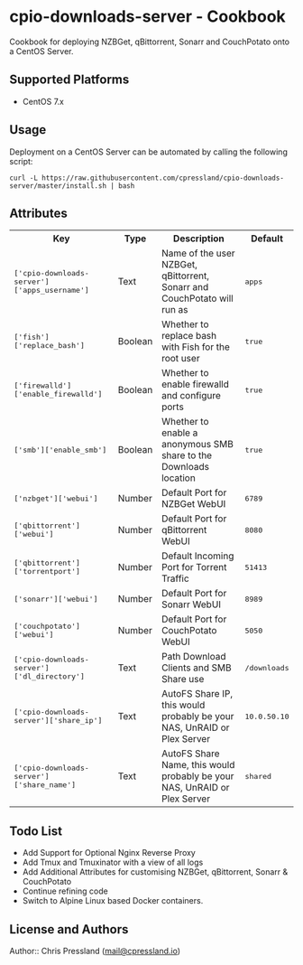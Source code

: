 # cpio-downloads-server - Cookbook

Cookbook for deploying NZBGet, qBittorrent, Sonarr and CouchPotato onto a CentOS Server.

## Supported Platforms

* CentOS 7.x

## Usage

Deployment on a CentOS Server can be automated by calling the following script:

```
curl -L https://raw.githubusercontent.com/cpressland/cpio-downloads-server/master/install.sh | bash
```

## Attributes

<table>
  <tr>
    <th>Key</th>
    <th>Type</th>
    <th>Description</th>
    <th>Default</th>
  </tr>
  <tr>
    <td><tt>['cpio-downloads-server']['apps_username']</tt></td>
    <td>Text</td>
    <td>Name of the user NZBGet, qBittorrent, Sonarr and CouchPotato will run as</td>
    <td><tt>apps</tt></td>
  </tr>
  <tr>
    <td><tt>['fish']['replace_bash']</tt></td>
    <td>Boolean</td>
    <td>Whether to replace bash with Fish for the root user</td>
    <td><tt>true</tt></td>
  </tr>
  <tr>
    <td><tt>['firewalld']['enable_firewalld']</tt></td>
    <td>Boolean</td>
    <td>Whether to enable firewalld and configure ports</td>
    <td><tt>true</tt></td>
  </tr>
  <tr>
    <td><tt>['smb']['enable_smb']</tt></td>
    <td>Boolean</td>
    <td>Whether to enable a anonymous SMB share to the Downloads location</td>
    <td><tt>true</tt></td>
  </tr>
  <tr>
    <td><tt>['nzbget']['webui']</tt></td>
    <td>Number</td>
    <td>Default Port for NZBGet WebUI</td>
    <td><tt>6789</tt></td>
  </tr>
  <tr>
    <td><tt>['qbittorrent']['webui']</tt></td>
    <td>Number</td>
    <td>Default Port for qBittorrent WebUI</td>
    <td><tt>8080</tt></td>
  </tr>
  <tr>
    <td><tt>['qbittorrent']['torrentport']</tt></td>
    <td>Number</td>
    <td>Default Incoming Port for Torrent Traffic</td>
    <td><tt>51413</tt></td>
  </tr>
  <tr>
    <td><tt>['sonarr']['webui']</tt></td>
    <td>Number</td>
    <td>Default Port for Sonarr WebUI</td>
    <td><tt>8989</tt></td>
  </tr>
  <tr>
    <td><tt>['couchpotato']['webui']</tt></td>
    <td>Number</td>
    <td>Default Port for CouchPotato WebUI</td>
    <td><tt>5050</tt></td>
  </tr>
  <tr>
    <td><tt>['cpio-downloads-server']['dl_directory']</tt></td>
    <td>Text</td>
    <td>Path Download Clients and SMB Share use</td>
    <td><tt>/downloads</tt></td>
  </tr>
  <tr>
    <td><tt>['cpio-downloads-server']['share_ip']</tt></td>
    <td>Text</td>
    <td>AutoFS Share IP, this would probably be your NAS, UnRAID or Plex Server</td>
    <td><tt>10.0.50.10</tt></td>
  </tr>
  <tr>
    <td><tt>['cpio-downloads-server']['share_name']</tt></td>
    <td>Text</td>
    <td>AutoFS Share Name, this would probably be your NAS, UnRAID or Plex Server</td>
    <td><tt>shared</tt></td>
  </tr>
</table>

## Todo List

* Add Support for Optional Nginx Reverse Proxy
* Add Tmux and Tmuxinator with a view of all logs
* Add Additional Attributes for customising NZBGet, qBittorrent, Sonarr & CouchPotato
* Continue refining code
* Switch to Alpine Linux based Docker containers.

## License and Authors

Author:: Chris Pressland (mail@cpressland.io)
